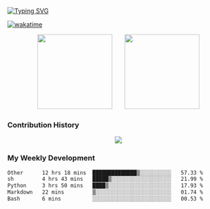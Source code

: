 [![Typing SVG](https://readme-typing-svg.demolab.com?font=Fira+Code&pause=1000&color=000000&random=false&width=435&lines=This+is+Yuanhong+Yu;welcome+to+my+github+page)](https://git.io/typing-svg)

  
[![wakatime](https://wakatime.com/badge/user/323402a1-bedf-4563-9d3c-6d8a3682f2bb.svg)](https://wakatime.com/@323402a1-bedf-4563-9d3c-6d8a3682f2bb)  



<div align="center">
<span>  </span>
<img height="170px" src="https://github-readme-stats.vercel.app/api?username=dadwadw233" /><span>  </span><img height="170px" src="https://github-readme-stats.vercel.app/api/top-langs/?username=dadwadw233&layout=compact&langs_count=8" />
<span>  </span>
</div>

### Contribution History
<div align="center">
    <img  src="https://github-readme-streak-stats.herokuapp.com/?user=dadwadw233&theme=hightcontrast" />
</div>



### My Weekly Development
<!--START_SECTION:waka-->

```txt
Other      12 hrs 18 mins  ██████████████▒░░░░░░░░░░   57.33 %
sh         4 hrs 43 mins   █████▒░░░░░░░░░░░░░░░░░░░   21.99 %
Python     3 hrs 50 mins   ████▒░░░░░░░░░░░░░░░░░░░░   17.93 %
Markdown   22 mins         ▒░░░░░░░░░░░░░░░░░░░░░░░░   01.74 %
Bash       6 mins          ░░░░░░░░░░░░░░░░░░░░░░░░░   00.53 %
```

<!--END_SECTION:waka-->
